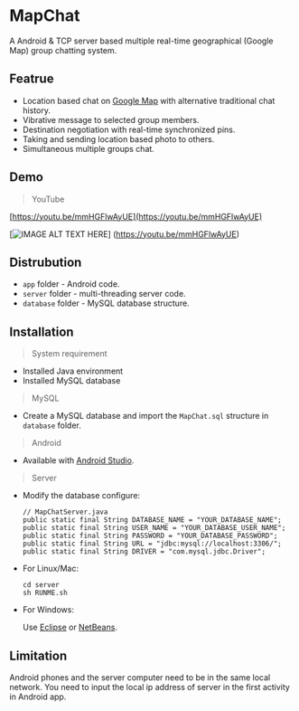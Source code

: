 # MapChat
A Android & TCP server based multiple real-time geographical (Google Map) group chatting system. 

## Featrue
* Location based chat on [Google Map](https://www.google.com/maps) with alternative traditional chat history.
* Vibrative message to selected group members.
* Destination negotiation with real-time synchronized pins.
* Taking and sending location based photo to others.
* Simultaneous multiple groups chat.

## Demo
> YouTube

[https://youtu.be/mmHGFlwAyUE](https://youtu.be/mmHGFlwAyUE)

[![IMAGE ALT TEXT HERE](http://img.youtube.com/vi/mmHGFlwAyUE/0.jpg)]
(https://youtu.be/mmHGFlwAyUE)

## Distrubution
* ```app``` folder - Android code.
* ```server``` folder - multi-threading server code.
* ```database``` folder - MySQL database structure.

## Installation
> System requirement

* Installed Java environment
* Installed MySQL database

> MySQL

* Create a MySQL database and import the ```MapChat.sql``` structure in ```database``` folder.

> Android

* Available with [Android Studio](http://developer.android.com/sdk/index.html).

> Server

* Modify the database configure:

  ```.Java
  // MapChatServer.java
  public static final String DATABASE_NAME = "YOUR_DATABASE_NAME";
  public static final String USER_NAME = "YOUR_DATABASE_USER_NAME";
  public static final String PASSWORD = "YOUR_DATABASE_PASSWORD";
  public static final String URL = "jdbc:mysql://localhost:3306/";
  public static final String DRIVER = "com.mysql.jdbc.Driver";
  ```
  
* For Linux/Mac:

  ```
  cd server
  sh RUNME.sh
  ```
  
* For Windows:

  Use [Eclipse](https://eclipse.org/downloads/) or [NetBeans](https://netbeans.org).
  
## Limitation
  
Android phones and the server computer need to be in the same local network. You need to input the local ip address of server in the first activity in Android app.




